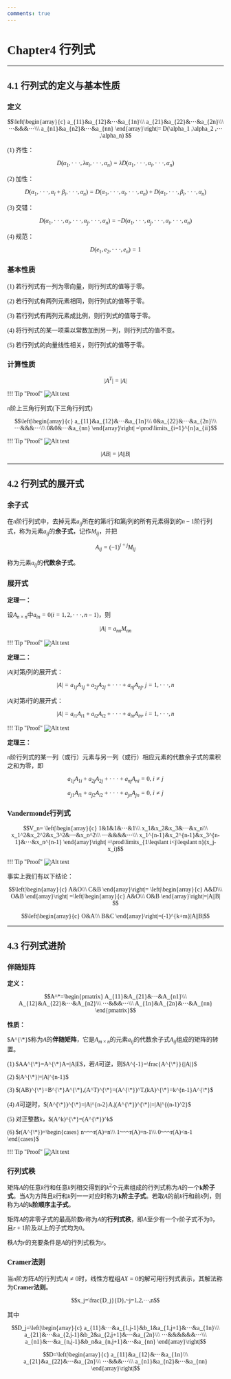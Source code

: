 ```yaml
---
comments: true
---
```


<span style="font-family: 'Times New Roman';">

# Chapter4 行列式

***

## 4.1 行列式的定义与基本性质

### 定义

$$\left|\begin{array}{c}
a_{11}&a_{12}&···&a_{1n}\\\
a_{21}&a_{22}&···&a_{2n}\\\
···&&&···\\\
a_{n1}&a_{n2}&···&a_{nn}
\end{array}\right|=
D(\alpha_1 ,\alpha_2 ,··· ,\alpha_n)
$$

(1) 齐性：

$$D(\alpha_1,···,\lambda \alpha_i,···,\alpha_n)=\lambda D(\alpha_1,···,\alpha_i,···,\alpha_n)$$

(2) 加性：

$$D(\alpha_1,···,\alpha_i+\beta_i,···,\alpha_n)=D(\alpha_1,···,\alpha_i,···,\alpha_n)+D(\alpha_1,···,\beta_i,···,\alpha_n)$$

(3) 交错：

$$D(\alpha_1,···,\alpha_i,···,\alpha_j,···,\alpha_n)=-D(\alpha_1,···,\alpha_j,···,\alpha_i,···,\alpha_n)$$

(4) 规范：

$$D(e_1,e_2,···,e_n)=1$$

### 基本性质

(1) 若行列式有一列为零向量，则行列式的值等于零。

(2) 若行列式有两列元素相同，则行列式的值等于零。

(3) 若行列式有两列元素成比例，则行列式的值等于零。

(4) 将行列式的某一项乘以常数加到另一列，则行列式的值不变。

(5) 若行列式的向量线性相关，则行列式的值等于零。

### 计算性质

$$|A^T|=|A|$$

!!! Tip "Proof"
    ![Alt text](image/1.5.1.JPG)

$n$阶上三角行列式(下三角行列式)

$$\left|\begin{array}{c}
a_{11}&a_{12}&···&a_{1n}\\\
0&a_{22}&···&a_{2n}\\\
···&&&···\\\
0&0&···&a_{nn}
\end{array}\right|
=\prod\limits_{i=1}^{n}a_{ii}$$

!!! Tip "Proof"
    ![Alt text](image/1.5.2.JPG)

$$|AB|=|A||B|$$

***

## 4.2 行列式的展开式

### 余子式

在$n$阶行列式中，去掉元素$a_{ij}$所在的第$i$行和第$j$列的所有元素得到的$n-1$阶行列式，称为元素$a_{ij}$的**余子式**，记作$M_{ij}$，并把

$$A_{ij}=(-1)^{i+j}M_{ij}$$

称为元素$a_{ij}$的**代数余子式**。

### 展开式

**定理一：**

设$A_{n\times n}$中$a_{in}=0(i=1,2,···,n-1)$，则

$$|A|=a_{nn}M_{nn}$$

!!! Tip "Proof"
    ![Alt text](image/1.5.3.JPG)

**定理二：**

$|A|$对第$j$列的展开式：

$$|A|=a_{1j}A_{1j}+a_{2j}A_{2j}+···+a_{nj}A_{nj},~j=1,···,n$$

$|A|$对第$i$行的展开式：

$$|A|=a_{i1}A_{i1}+a_{i2}A_{i2}+···+a_{in}A_{in},~i=1,···,n$$

!!! Tip "Proof"
    ![Alt text](image/1.5.4.JPG)

**定理三：**

$n$阶行列式的某一列（或行）元素与另一列（或行）相应元素的代数余子式的乘积之和为零，即

$$a_{1j}A_{1i}+a_{2j}A_{2j}+···+a_{nj}A_{ni}=0,~i\neq j$$

$$a_{j1}A_{i1}+a_{j2}A_{i2}+···+a_{jn}A_{jn}=0,~i\neq j$$

### Vandermonde行列式

$$V_n=
\left|\begin{array}{c}
1&1&1&···&1\\\
x_1&x_2&x_3&···&x_n\\\
x_1^2&x_2^2&x_3^2&···&x_n^2\\\
···&&&&···\\\
x_1^{n-1}&x_2^{n-1}&x_3^{n-1}&···&x_n^{n-1}
\end{array}\right|
=\prod\limits_{1\leqslant i<j\leqslant n}(x_j-x_i)$$

!!! Tip "Proof"
    ![Alt text](image/1.5.5.JPG)

事实上我们有以下结论：

$$\left|\begin{array}{c}
A&O\\\
C&B
\end{array}\right|=
\left|\begin{array}{c}
A&D\\\
O&B
\end{array}\right|
=\left|\begin{array}{c}
A&O\\\
O&B
\end{array}\right|=|A||B|
$$

$$\left|\begin{array}{c}
O&A\\\
B&C
\end{array}\right|=(-1)^{k+m}|A||B|$$

***

## 4.3 行列式进阶

### 伴随矩阵

**定义：**

$$A^*=\begin{pmatrix}
A_{11}&A_{21}&···&A_{n1}\\\
A_{12}&A_{22}&···&A_{n2}\\\
···&&&···\\\
A_{1n}&A_{2n}&···&A_{nn}
\end{pmatrix}$$

**性质：**

$A^{\*}$称为$A$的**伴随矩阵**，它是$A_{m\times n}$的元素$a_{ij}$的代数余子式$A_{ij}$组成的矩阵的转置。

(1) $AA^{\*}=A^{\*}A=|A|E$，若$A$可逆，则$A^{-1}=\frac{A^{\*}}{|A|}$

(2) $|A^{\*}|=|A|^{n-1}$

(3) $(AB)^{\*}=B^{\*}A^{\*},(A^T)^{\*}=(A^{\*})^T,(kA)^{\*}=k^{n-1}A^{\*}$

(4) $A$可逆时，$(A^{\*})^{\*}=|A|^{n-2}A,|(A^{\*})^{\*}|=|A|^{(n-1)^2}$

(5) 对正整数$k$，$(A^k)^{\*}=(A^{\*})^k$

(6) $r(A^{\*})=\begin{cases}
n~~~r(A)=n\\\
1~~~r(A)=n-1\\\
0~~~r(A)<n-1   
\end{cases}$

!!! Tip "Proof"
    ![Alt text](image/1.5.6.JPG)

### 行列式秩

矩阵$A$的任意$k$行和任意$k$列相交得到的$k^2$个元素组成的行列式称为$A$的一个**k阶子式**。当$A$为方阵且$k$行和$k$列一一对应时称为**k阶主子式**。若取$A$的前$k$行和前$k$列，则称为$A$的**k阶顺序主子式**。

矩阵$A$的非零子式的最高阶数$r$称为$A$的**行列式秩**，即$A$至少有一个$r$阶子式不为0，且$r+1$阶及以上的子式均为0。

秩$A$为$r$的充要条件是$A$的行列式秩为$r$。

### Cramer法则

当$n$阶方阵$A$的行列式$|A|\neq 0$时，线性方程组$AX=0$的解可用行列式表示，其解法称为**Cramer法则**。

$$x_j=\frac{D_j}{D},~j=1,2,···,n$$

其中

$$D_j=\left|\begin{array}{c}
a_{11}&···&a_{1,j-1}&b_1&a_{1,j+1}&···&a_{1n}\\\
a_{21}&···&a_{2,j-1}&b_2&a_{2,j+1}&···&a_{2n}\\\
···&&&&&&···\\\
a_{n1}&···&a_{n,j-1}&b_n&a_{n,j+1}&···&a_{nn}
\end{array}\right|$$

$$D=\left|\begin{array}{c}
a_{11}&a_{12}&···&a_{1n}\\\
a_{21}&a_{22}&···&a_{2n}\\\
···&&&···\\\
a_{n1}&a_{n2}&···&a_{nn}
\end{array}\right|$$
